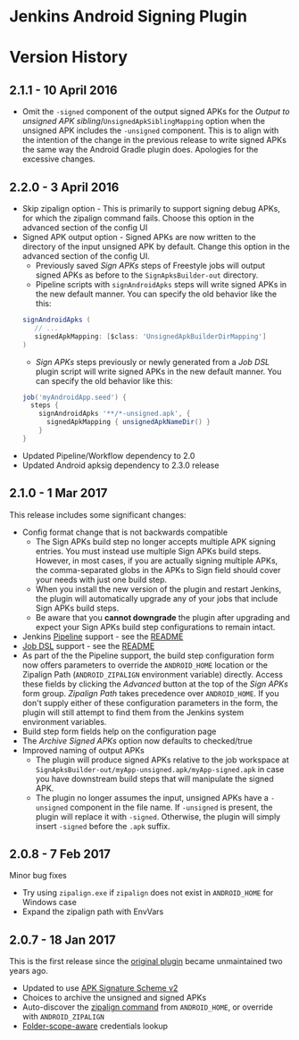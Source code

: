 # Jenkins Android Signing Plugin
# Version History

## 2.1.1 - 10 April 2016
* Omit the `-signed` component of the output signed APKs for the _Output to unsigned APK sibling_/`UnsignedApkSiblingMapping` 
  option when the unsigned APK includes the `-unsigned` component.  This is to align with the intention of the change in the 
  previous release to write signed APKs the same way the Android Gradle plugin does.  Apologies for the excessive changes.

## 2.2.0 - 3 April 2016
* Skip zipalign option - This is primarily to support signing debug APKs, for which the zipalign command fails.
  Choose this option in the advanced section of the config UI
* Signed APK output option - Signed APKs are now written to the directory of the input unsigned APK by default.  Change this option in the advanced section of 
  the config UI.  
  * Previously saved _Sign APKs_ steps of Freestyle jobs will output signed APKs as before to the
  `SignApksBuilder-out` directory.
  * Pipeline scripts with `signAndroidApks` steps will write signed APKs in the new default manner.
  You can specify the old behavior like the this: 
  ```groovy
  signAndroidApks (
     // ...
     signedApkMapping: [$class: 'UnsignedApkBuilderDirMapping']
  )
  ```
  * _Sign APKs_ steps previously or newly generated from a _Job DSL_ plugin script will write signed APKs in the new default manner.  You can specify the old
  behavior like this:
  ```groovy
  job('myAndroidApp.seed') {
    steps {
      signAndroidApks '**/*-unsigned.apk', {
        signedApkMapping { unsignedApkNameDir() }
      }
  }
  ```
* Updated Pipeline/Workflow dependency to 2.0
* Updated Android apksig dependency to 2.3.0 release

## 2.1.0 - 1 Mar 2017
This release includes some significant changes:
* Config format change that is not backwards compatible
  * The Sign APKs build step no longer accepts multiple APK signing entries.  You must instead use multiple Sign APKs build steps.  However, in most cases, if you are actually signing multiple APKs, the comma-separated globs in the APKs to Sign field should cover your needs with just one build step.
  * When you install the new version of the plugin and restart Jenkins, the plugin will automatically upgrade any of your jobs that include Sign APKs build steps.
  * Be aware that you **cannot downgrade** the plugin after upgrading and expect your Sign APKs build step configurations to remain intact.
* Jenkins [Pipeline](https://jenkins.io/doc/book/pipeline/) support - see the [README](README.md)
* [Job DSL](https://github.com/jenkinsci/job-dsl-plugin/wiki) support - see the [README](README.md)
* As part of the the Pipeline support, the build step configuration form now offers parameters to override the `ANDROID_HOME` location or the Zipalign Path (`ANDROID_ZIPALIGN` environment variable) directly. Access these fields by clicking the _Advanced_ button at the top of the _Sign APKs_ form group. _Zipalign Path_ takes precedence over `ANDROID_HOME`. If you don't supply either of these configuration parameters in the form, the plugin will still attempt to find them from the Jenkins system environment variables.
* Build step form fields help on the configuration page
* The _Archive Signed APKs_ option now defaults to checked/true
* Improved naming of output APKs
  * The plugin will produce signed APKs relative to the job workspace at `SignApksBuilder-out/myApp-unsigned.apk/myApp-signed.apk` in case you have downstream build steps that will manipulate the signed APK.
  * The plugin no longer assumes the input, unsigned APKs have a `-unsigned` component in the file name.  If `-unsigned` is present, the plugin will replace it with `-signed`.  Otherwise, the plugin will simply insert `-signed` before the `.apk` suffix.
  
## 2.0.8 - 7 Feb 2017
Minor bug fixes
* Try using `zipalign.exe` if `zipalign` does not exist in `ANDROID_HOME` for Windows case
* Expand the zipalign path with EnvVars

## 2.0.7 - 18 Jan 2017
This is the first release since the [original plugin](https://github.com/bignerdranch/jenkins-android-signing) became unmaintained two years ago.
* Updated to use [APK Signature Scheme v2](https://source.android.com/security/apksigning/v2.html)
* Choices to archive the unsigned and signed APKs
* Auto-discover the [zipalign command](https://developer.android.com/studio/command-line/zipalign.html) from `ANDROID_HOME`, or override with `ANDROID_ZIPALIGN`
* [Folder-scope-aware](https://wiki.jenkins-ci.org/display/JENKINS/CloudBees+Folders+Plugin) credentials lookup